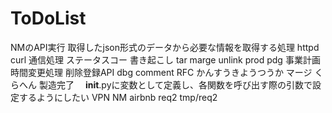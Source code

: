 # ToDoList
NMのAPI実行
取得したjson形式のデータから必要な情報を取得する処理
httpd curl 通信処理
ステータスコー
書き起こし
tar
marge
unlink
prod
pdg
事業計画
時間変更処理
削除登録API
dbg
comment
RFC
かんすうきようつうか
マージ
くらへん
製造完了
　__init__.pyに変数として定義し、各関数を呼び出す際の引数で設定するようにしたい
VPN
NM
airbnb
req2
tmp/req2
